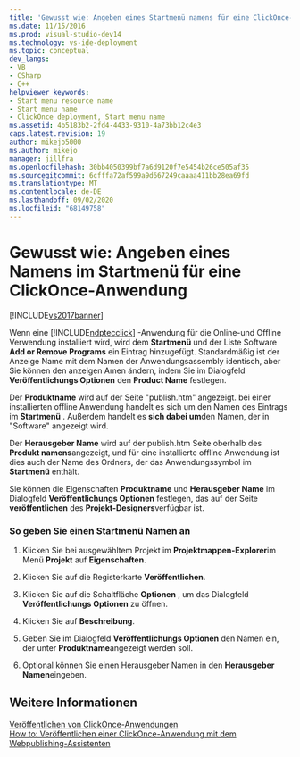 ```yaml
---
title: 'Gewusst wie: Angeben eines Startmenü namens für eine ClickOnce-Anwendung | Microsoft-Dokumentation'
ms.date: 11/15/2016
ms.prod: visual-studio-dev14
ms.technology: vs-ide-deployment
ms.topic: conceptual
dev_langs:
- VB
- CSharp
- C++
helpviewer_keywords:
- Start menu resource name
- Start menu name
- ClickOnce deployment, Start menu name
ms.assetid: 4b5183b2-2fd4-4433-9310-4a73bb12c4e3
caps.latest.revision: 19
author: mikejo5000
ms.author: mikejo
manager: jillfra
ms.openlocfilehash: 30bb4050399bf7a6d9120f7e5454b26ce505af35
ms.sourcegitcommit: 6cfffa72af599a9d667249caaaa411bb28ea69fd
ms.translationtype: MT
ms.contentlocale: de-DE
ms.lasthandoff: 09/02/2020
ms.locfileid: "68149758"
---
```

# <a name="how-to-specify-a-start-menu-name-for-a-clickonce-application"></a>Gewusst wie: Angeben eines Namens im Startmenü für eine ClickOnce-Anwendung
[!INCLUDE[vs2017banner](../includes/vs2017banner.md)]

Wenn eine [!INCLUDE[ndptecclick](../includes/ndptecclick-md.md)] -Anwendung für die Online-und Offline Verwendung installiert wird, wird dem **Startmenü** und der Liste Software **Add or Remove Programs** ein Eintrag hinzugefügt. Standardmäßig ist der Anzeige Name mit dem Namen der Anwendungsassembly identisch, aber Sie können den anzeigen Amen ändern, indem Sie im Dialogfeld **Veröffentlichungs Optionen** den **Product Name** festlegen.  
  
 Der **Produktname** wird auf der Seite "publish.htm" angezeigt. bei einer installierten offline Anwendung handelt es sich um den Namen des Eintrags im **Startmenü** . Außerdem handelt es **sich dabei um**den Namen, der in "Software" angezeigt wird.  
  
 Der **Herausgeber Name** wird auf der publish.htm Seite oberhalb des **Produkt namens**angezeigt, und für eine installierte offline Anwendung ist dies auch der Name des Ordners, der das Anwendungssymbol im **Startmenü** enthält.  
  
 Sie können die Eigenschaften **Produktname** und **Herausgeber Name** im Dialogfeld **Veröffentlichungs Optionen** festlegen, das auf der Seite **veröffentlichen** des **Projekt-Designers**verfügbar ist.  
  
### <a name="to-specify-a-start-menu-name"></a>So geben Sie einen Startmenü Namen an  
  
1. Klicken Sie bei ausgewähltem Projekt im **Projektmappen-Explorer**im Menü **Projekt** auf **Eigenschaften**.  
  
2. Klicken Sie auf die Registerkarte **Veröffentlichen**.  
  
3. Klicken Sie auf die Schaltfläche **Optionen** , um das Dialogfeld **Veröffentlichungs Optionen** zu öffnen.  
  
4. Klicken Sie auf **Beschreibung**.  
  
5. Geben Sie im Dialogfeld **Veröffentlichungs Optionen** den Namen ein, der unter **Produktname**angezeigt werden soll.  
  
6. Optional können Sie einen Herausgeber Namen in den **Herausgeber Namen**eingeben.  
  
## <a name="see-also"></a>Weitere Informationen  
 [Veröffentlichen von ClickOnce-Anwendungen](../deployment/publishing-clickonce-applications.md)   
 [How to: Veröffentlichen einer ClickOnce-Anwendung mit dem Webpublishing-Assistenten](../deployment/how-to-publish-a-clickonce-application-using-the-publish-wizard.md)
